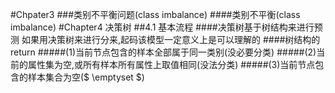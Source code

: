 #Chpater3
###类别不平衡问题(class imbalance)
####类别不平衡(class imbalance)
#Chapter4 决策树
##4.1 基本流程
####决策树基于树结构来进行预测
    如果用决策树来进行分来,起码该模型一定意义上是可以理解的
####树结构的return
#####(1)当前节点包含的样本全部属于同一类别(没必要分类)
#####(2)当前的属性集为空,或所有样本所有属性上取值相同(没法分类)
#####(3)当前节点包含的样本集合为空($ \emptyset $)
